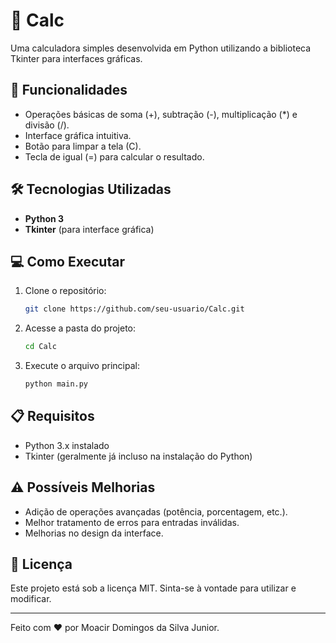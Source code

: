 # 📱 Calc

Uma calculadora simples desenvolvida em Python utilizando a biblioteca Tkinter para interfaces gráficas.

## 🚀 Funcionalidades

- Operações básicas de soma (+), subtração (-), multiplicação (*) e divisão (/).
- Interface gráfica intuitiva.
- Botão para limpar a tela (C).
- Tecla de igual (=) para calcular o resultado.

## 🛠️ Tecnologias Utilizadas

- **Python 3**
- **Tkinter** (para interface gráfica)

## 💻 Como Executar

1. Clone o repositório:
   ```bash
   git clone https://github.com/seu-usuario/Calc.git
   ```

2. Acesse a pasta do projeto:
   ```bash
   cd Calc
   ```

3. Execute o arquivo principal:
   ```bash
   python main.py
   ```

## 📋 Requisitos

- Python 3.x instalado
- Tkinter (geralmente já incluso na instalação do Python)

## ⚠️ Possíveis Melhorias

- Adição de operações avançadas (potência, porcentagem, etc.).
- Melhor tratamento de erros para entradas inválidas.
- Melhorias no design da interface.

## 📄 Licença

Este projeto está sob a licença MIT. Sinta-se à vontade para utilizar e modificar.

---

Feito com ❤️ por Moacir Domingos da Silva Junior.

